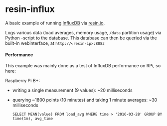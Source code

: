resin-influx
============

A basic example of running [InfluxDB](https://influxdata.com/time-series-platform/influxdb/) via [resin.io](https://resin.io).

Logs various data (load averages, memory usage, `/data` partition usage) via Python -script to the database.
This database can then be queried via the built-in webinterface, at `http://<resin-ip>:8083`


#### Performance
This example was mainly done as a test of InfluxDB performance on RPi, so here:

Raspberry Pi B+:
  - writing a single measurement (9 values): ~20 milliseconds
  - querying ~1800 points (10 minutes) and taking 1 minute averages: ~30 milliseconds

    `SELECT MEAN(value) FROM load_avg WHERE time > '2016-03-28' GROUP BY time(1m), avg_time`
